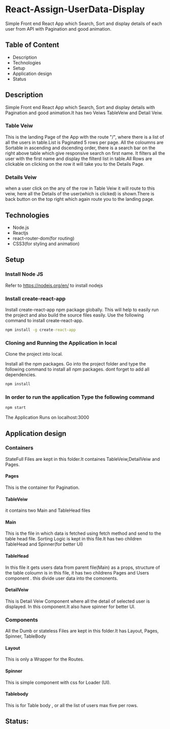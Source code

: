 
# React-Assign-UserData-Display
Simple Front end React App which Search, Sort and display details of each user from API with Pagination and good animation. 


## Table of Content
* Description
* Technologies
* Setup
* Application design
* Status



## Description
Simple Front end React App which Search, Sort and display details with Pagination and good animation.It has two Veiws TableVeiw and Detail Veiw.

### Table Veiw
This is the landing Page of the App with the route "/", where there is a list of all the users in table.List is Paginated 5 rows per page. All the coloumns are Sortable in ascending and dscending order, there is a search bar on the right above table which give responsive search on first name. It filters all the user with the first name and display the filterd list in table.All Rows are clickable on clicking on the row it will take you to the Details Page.

### Details Veiw
when a user click on the any of the row in Table Veiw it will route to this veiw, here all the Details of the user(which is clicked) is shown.There is back button on the top right which again route you to the landing page.


## Technologies
* Node.js
* Reactjs
* react-router-dom(for routing)
* CSS3(for styling and animation)


## Setup

### Install Node JS
Refer to https://nodejs.org/en/ to install nodejs

### Install create-react-app
Install create-react-app npm package globally. This will help to easily run the project and also build the source files easily. Use the following command to install create-react-app.

```cmd
npm install -g create-react-app
```
### Cloning and Running the Application in local
Clone the project into local.

Install all the npm packages. Go into the project folder and type the following command to install all npm packages. dont forget to add all dependencies.

```cmd
npm install
```
### In order to run the application Type the following command

```cmd
npm start
```
The Application Runs on localhost:3000

## Application design
### Containers
StateFull Files are kept in this folder.It containes TableVeiw,DetailVeiw and Pages.
#### Pages
This is the container for Pagination.
#### TableVeiw 
it contains two Main and TableHead files
#### Main 
This is the file in which data is fetched using fetch method and send to the table head file.
Sorting Logic is kept in this file.It has two children TableHead and Spinner(for better UI) 
#### TableHead
In this file it gets users data from parent file(Main) as a props, structure of the table coloumn is in this file, it has two childrens Pages and Users component . this divide user data into the comonents.
#### DetailVeiw
This is Detail Veiw Component where all the detail of selected user is displayed. In this component.It also have spinner for better UI.
### Components
All the Dumb or stateless Files are kept in this folder.It has Layout, Pages, Spinner, TableBody
#### Layout
This is only a Wrapper for the Routes.
#### Spinner
This is simple component with css  for Loader (UI).
#### Tablebody
This is for Table body , or all the list of users max five per rows.

## Status:


